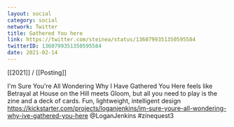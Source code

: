 ```yaml
---
layout: social
category: social
network: Twitter
title: Gathered You here
link: https://twitter.com/steinea/status/1360799351350595584
twitterID: 1360799351350595584
date: 2021-02-14
---
```


[[2021]] / [[Posting]]

I'm Sure You're All Wondering Why I Have Gathered You Here feels like Betrayal at House on the Hill meets Gloom, but all you need to play is the zine and a deck of cards. Fun, lightweight, intelligent design <https://kickstarter.com/projects/loganjenkins/im-sure-youre-all-wondering-why-ive-gathered-you-here> @LoganJenkins #zinequest3
